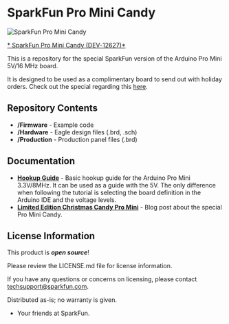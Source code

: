 SparkFun Pro Mini Candy
===============

![SparkFun Pro Mini Candy ](https://cdn.sparkfun.com//assets/parts/9/3/0/8/12627-04.jpg)

[* SparkFun  Pro Mini Candy (DEV-12627)*](https://www.sparkfun.com/products/retired/12627)


This is a repository for the special SparkFun version of the Arduino Pro Mini 5V/16 MHz board.

It is designed to be used as a complimentary board to send out with holiday orders. Check out the special regarding this [here](https://www.sparkfun.com/news/1334).

Repository Contents
-------------------

* **/Firmware** - Example code 
* **/Hardware** - Eagle design files (.brd, .sch)
* **/Production** - Production panel files (.brd)

Documentation
--------------

* **[Hookup Guide](https://learn.sparkfun.com/tutorials/using-the-arduino-pro-mini-33v)** - Basic hookup guide for the Arduino Pro Mini 3.3V/8MHz. It can be used as a guide with the 5V. The only difference when following the tutorial is selecting the board definition in the Arduino IDE and the voltage levels.
* **[Limited Edition Christmas Candy Pro Mini](https://www.sparkfun.com/news/1334)** - Blog post about the special Pro Mini Candy.

License Information
-------------------

This product is _**open source**_! 

Please review the LICENSE.md file for license information. 

If you have any questions or concerns on licensing, please contact techsupport@sparkfun.com.

Distributed as-is; no warranty is given.

- Your friends at SparkFun.

_<COLLABORATION CREDIT>_
